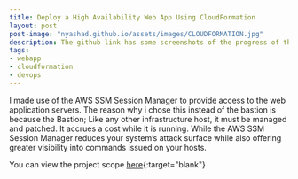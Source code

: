 ```yaml
---
title: Deploy a High Availability Web App Using CloudFormation
layout: post
post-image: "nyashad.github.io/assets/images/CLOUDFORMATION.jpg"
description: The github link has some screenshots of the progress of the project during the course of deployment
tags:
- webapp
- cloudformation
- devops
---
```


I made use of the AWS SSM Session Manager to provide access to the web application servers.
The reason why i chose this instead of the bastion is because the Bastion;
Like any other infrastructure host, it must be managed and patched.
It accrues a cost while it is running.
While the AWS SSM Session Manager reduces your system’s attack surface while also offering greater visibility into commands issued on your hosts. 

You can view the project scope [here](https://github.com/nyashad/ha-cloudformation-webapp){:target="blank"}
